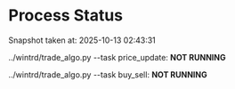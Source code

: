 # Process Status

Snapshot taken at: 2025-10-13 02:43:31

../wintrd/trade_algo.py --task price_update: **NOT RUNNING**

../wintrd/trade_algo.py --task buy_sell: **NOT RUNNING**

